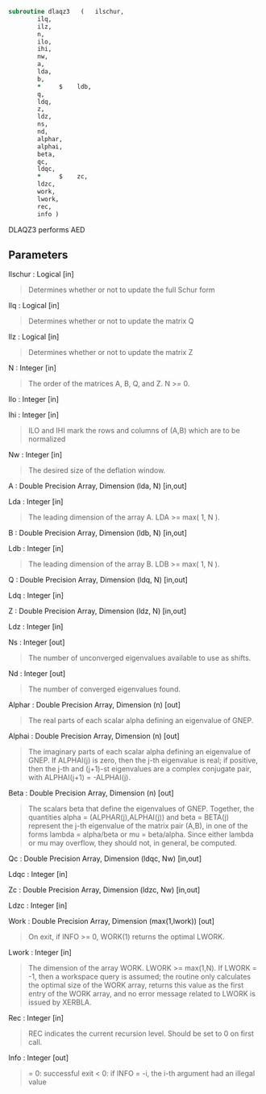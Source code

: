 ```fortran
subroutine dlaqz3	(	ilschur,
		ilq,
		ilz,
		n,
		ilo,
		ihi,
		nw,
		a,
		lda,
		b,
		*     $    ldb,
		q,
		ldq,
		z,
		ldz,
		ns,
		nd,
		alphar,
		alphai,
		beta,
		qc,
		ldqc,
		*     $    zc,
		ldzc,
		work,
		lwork,
		rec,
		info )
```

 DLAQZ3 performs AED

## Parameters
Ilschur : Logical [in]
> Determines whether or not to update the full Schur form

Ilq : Logical [in]
> Determines whether or not to update the matrix Q

Ilz : Logical [in]
> Determines whether or not to update the matrix Z

N : Integer [in]
> The order of the matrices A, B, Q, and Z.  N >= 0.

Ilo : Integer [in]

Ihi : Integer [in]
> ILO and IHI mark the rows and columns of (A,B) which
> are to be normalized

Nw : Integer [in]
> The desired size of the deflation window.

A : Double Precision Array, Dimension (lda, N) [in,out]

Lda : Integer [in]
> The leading dimension of the array A.  LDA >= max( 1, N ).

B : Double Precision Array, Dimension (ldb, N) [in,out]

Ldb : Integer [in]
> The leading dimension of the array B.  LDB >= max( 1, N ).

Q : Double Precision Array, Dimension (ldq, N) [in,out]

Ldq : Integer [in]

Z : Double Precision Array, Dimension (ldz, N) [in,out]

Ldz : Integer [in]

Ns : Integer [out]
> The number of unconverged eigenvalues available to
> use as shifts.

Nd : Integer [out]
> The number of converged eigenvalues found.

Alphar : Double Precision Array, Dimension (n) [out]
> The real parts of each scalar alpha defining an eigenvalue
> of GNEP.

Alphai : Double Precision Array, Dimension (n) [out]
> The imaginary parts of each scalar alpha defining an
> eigenvalue of GNEP.
> If ALPHAI(j) is zero, then the j-th eigenvalue is real; if
> positive, then the j-th and (j+1)-st eigenvalues are a
> complex conjugate pair, with ALPHAI(j+1) = -ALPHAI(j).

Beta : Double Precision Array, Dimension (n) [out]
> The scalars beta that define the eigenvalues of GNEP.
> Together, the quantities alpha = (ALPHAR(j),ALPHAI(j)) and
> beta = BETA(j) represent the j-th eigenvalue of the matrix
> pair (A,B), in one of the forms lambda = alpha/beta or
> mu = beta/alpha.  Since either lambda or mu may overflow,
> they should not, in general, be computed.

Qc : Double Precision Array, Dimension (ldqc, Nw) [in,out]

Ldqc : Integer [in]

Zc : Double Precision Array, Dimension (ldzc, Nw) [in,out]

Ldzc : Integer [in]

Work : Double Precision Array, Dimension (max(1,lwork)) [out]
> On exit, if INFO >= 0, WORK(1) returns the optimal LWORK.

Lwork : Integer [in]
> The dimension of the array WORK.  LWORK >= max(1,N).
> If LWORK = -1, then a workspace query is assumed; the routine
> only calculates the optimal size of the WORK array, returns
> this value as the first entry of the WORK array, and no error
> message related to LWORK is issued by XERBLA.

Rec : Integer [in]
> REC indicates the current recursion level. Should be set
> to 0 on first call.

Info : Integer [out]
> = 0: successful exit
> < 0: if INFO = -i, the i-th argument had an illegal value

